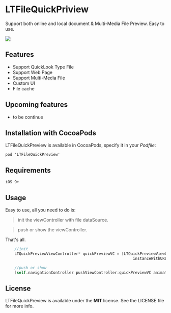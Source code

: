 # LTFileQuickPriview
Support both online and local document &amp; Multi-Media File Preview. Easy to use. 

![](https://github.com/l900416/LTFileQuickPriview/blob/master/Screenshots/1.png)

## Features   
* Support QuickLook Type File    
* Support Web Page    
* Support Multi-Media File   
* Custom UI   
* File cache

## Upcoming features    
* to be continue


## Installation with CocoaPods

LTFileQuickPreview is available in CocoaPods, specify it in your *Podfile*:

    pod 'LTFileQuickPreview'

## Requirements

    iOS 9+

## Usage

Easy to use, all you need to do is: 

> init the viewController with file dataSource.

> push or show the viewController.

That's all.

```Objective-C
    //init
    LTQuickPreviewViewController* quickPreviewVC = [LTQuickPreviewViewController 
                                                        instanceWithURL:url];

    //push or show
    [self.navigationController pushViewController:quickPreviewVC animated:true];

```

## License

LTFileQuickPreview is available under the **MIT** license. See the LICENSE file for more info.

